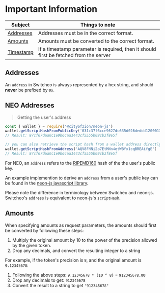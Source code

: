# Important Information

Subject                   | Things to note
------------------------- | ----------
[Addresses](#addresses)   | Addresses must be in the correct format.
[Amounts](#amounts)       | Amounts must be converted to the correct format.
[Timestamp](#timestamp)   | If a timestamp parameter is required, then it should first be fetched from the server

## Addresses
An `address` in Switcheo is always represented by a hex string, and should **never** be prefixed by `0x`.

## NEO Addresses

> Getting the user's address

```js
const { wallet } = require('@cityofzion/neon-js')
wallet.getScriptHashFromPublicKey('031c37f6cce9627dc635d026deddd1200013c1b78dac767cdb507339a831183fd9')
// Result: 87cf67daa0c1e9b6caa1443cf5555b09cb3f8e5f

// you can also retrieve the script hash from a wallet address directly with:
wallet.getScriptHashFromAddress('AQV8FNNi2o7EtMNn4etWBYx1cqBREAifgE')
// Result: 87cf67daa0c1e9b6caa1443cf5555b09cb3f8e5f
```

For NEO, an `address` refers to the [RIPEMD160](https://en.wikipedia.org/wiki/RIPEMD) hash of the the user's public key.

An example implemention to derive an `address` from a user's public key can be found in the
[neon-js javascript library](https://github.com/CityOfZion/neon-js/blob/5d61c31a5d6e5e2e29095e08c70d23449810b509/src/wallet/core.js#L92).

Please note the difference in terminology between Switcheo and neon-js. Switcheo's `address` is equivalent to neon-js's `scriptHash`.

## Amounts

When specifying amounts as request parameters, the amounts should first be converted by following these steps:

1. Multiply the original amount by 10 to the power of the precision allowed by the given token.
2. Drop any decimals, and convert the resulting integer to a string

For example, if the token's precision is `8`, and the original amount is `9.12345678`:

1. Following the above steps: `9.12345678 * (10 ^ 8)` = `912345678.00`
2. Drop any decimals to get: `912345678`
3. Convert the result to a string to get `"912345678"`
